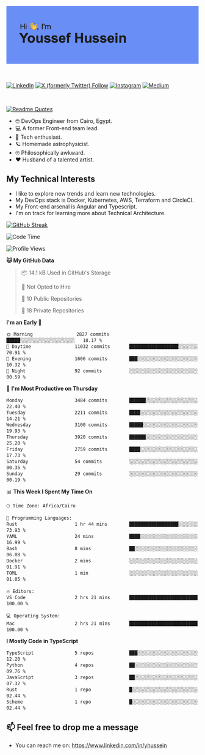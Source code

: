 [![Youssef's GitHub Banner](./assets/youssef-hussein.png)](https://github.com/yorki404)

</br>

[![LinkedIn](https://img.shields.io/badge/linkedin-%230077B5.svg?style=for-the-badge&logo=linkedin&logoColor=white)](https://www.linkedin.com/in/yhussein/)
[![X (formerly Twitter) Follow](https://img.shields.io/twitter/follow/devqik_?style=for-the-badge&logo=X&logoColor=White&labelColor=White)](https://twitter.com/devqik_)
[![Instagram](https://img.shields.io/badge/devqik-E4405F?style=for-the-badge&logo=Instagram&logoColor=white)](https://instagram.com/devqik)
[![Medium](https://img.shields.io/badge/Medium-12100E?style=for-the-badge&logo=medium&logoColor=white)](https://medium.com/@devqik)

</br>

[![Readme Quotes](https://quotes-github-readme.vercel.app/api?type=horizontal&theme=dark)](https://github.com/piyushsuthar/github-readme-quotes)

- :nerd_face: DevOps Engineer from Cairo, Egypt.
- :computer: A former Front-end team lead.
- :satellite: Tech enthusiast.
- :ringed_planet: Homemade astrophysicist.
- :roll_eyes: Philosophically awkward.
- :heart: Husband of a talented artist.

## My Technical Interests

- I like to explore new trends and learn new technologies.
- My DevOps stack is Docker, Kubernetes, AWS, Terraform and CircleCI.
- My Front-end arsenal is Angular and Typescript.
- I'm on track for learning more about Technical Architecture.

[![GitHub Streak](https://streak-stats.demolab.com/?user=devqik&theme=dark)](https://git.io/streak-stats)

<!--START_SECTION:waka-->
![Code Time](http://img.shields.io/badge/Code%20Time-743%20hrs%2032%20mins-blue)

![Profile Views](http://img.shields.io/badge/Profile%20Views-0-blue)

**🐱 My GitHub Data** 

> 📦 14.1 kB Used in GitHub's Storage 
 > 
> 🚫 Not Opted to Hire
 > 
> 📜 10 Public Repositories 
 > 
> 🔑 18 Private Repositories 
 > 
**I'm an Early 🐤** 

```text
🌞 Morning                2827 commits        █████░░░░░░░░░░░░░░░░░░░░   18.17 % 
🌆 Daytime                11032 commits       ██████████████████░░░░░░░   70.91 % 
🌃 Evening                1606 commits        ███░░░░░░░░░░░░░░░░░░░░░░   10.32 % 
🌙 Night                  92 commits          ░░░░░░░░░░░░░░░░░░░░░░░░░   00.59 % 
```
📅 **I'm Most Productive on Thursday** 

```text
Monday                   3484 commits        ██████░░░░░░░░░░░░░░░░░░░   22.40 % 
Tuesday                  2211 commits        ████░░░░░░░░░░░░░░░░░░░░░   14.21 % 
Wednesday                3100 commits        █████░░░░░░░░░░░░░░░░░░░░   19.93 % 
Thursday                 3920 commits        ██████░░░░░░░░░░░░░░░░░░░   25.20 % 
Friday                   2759 commits        ████░░░░░░░░░░░░░░░░░░░░░   17.73 % 
Saturday                 54 commits          ░░░░░░░░░░░░░░░░░░░░░░░░░   00.35 % 
Sunday                   29 commits          ░░░░░░░░░░░░░░░░░░░░░░░░░   00.19 % 
```


📊 **This Week I Spent My Time On** 

```text
🕑︎ Time Zone: Africa/Cairo

💬 Programming Languages: 
Rust                     1 hr 44 mins        ██████████████████░░░░░░░   73.93 % 
YAML                     24 mins             ████░░░░░░░░░░░░░░░░░░░░░   16.99 % 
Bash                     8 mins              ██░░░░░░░░░░░░░░░░░░░░░░░   06.08 % 
Docker                   2 mins              ░░░░░░░░░░░░░░░░░░░░░░░░░   01.91 % 
TOML                     1 min               ░░░░░░░░░░░░░░░░░░░░░░░░░   01.05 % 

🔥 Editors: 
VS Code                  2 hrs 21 mins       █████████████████████████   100.00 % 

💻 Operating System: 
Mac                      2 hrs 21 mins       █████████████████████████   100.00 % 
```

**I Mostly Code in TypeScript** 

```text
TypeScript               5 repos             ███░░░░░░░░░░░░░░░░░░░░░░   12.20 % 
Python                   4 repos             ██░░░░░░░░░░░░░░░░░░░░░░░   09.76 % 
JavaScript               3 repos             ██░░░░░░░░░░░░░░░░░░░░░░░   07.32 % 
Rust                     1 repo              █░░░░░░░░░░░░░░░░░░░░░░░░   02.44 % 
Scheme                   1 repo              █░░░░░░░░░░░░░░░░░░░░░░░░   02.44 % 
```




<!--END_SECTION:waka-->

## 📫 Feel free to drop me a message
- You can reach me on: https://www.linkedin.com/in/yhussein

